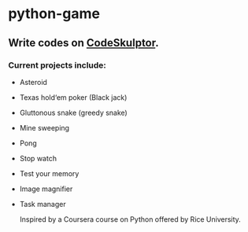 # python-game
## Write codes on [CodeSkulptor](http://codeskulptor.org/). 
### Current projects include:
* Asteroid
* Texas hold‘em poker (Black jack)
* Gluttonous snake (greedy snake)
* Mine sweeping
* Pong
* Stop watch
* Test your memory
* Image magnifier
* Task manager
  
  Inspired by a Coursera course on Python offered by Rice University. 

